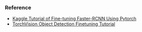 ### Reference
- [Kaggle Tutorial of Fine-tuning Faster-RCNN Using Pytorch](https://www.kaggle.com/code/yerramvarun/fine-tuning-faster-rcnn-using-pytorch#Model)
- [TorchVision Object Detection Finetuning Tutorial](https://pytorch.org/tutorials/intermediate/torchvision_tutorial.html)
